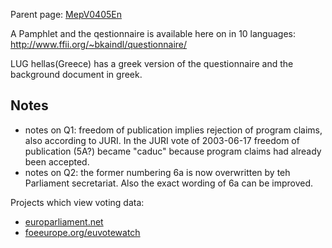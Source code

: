 Parent page: [MepV0405En](MepV0405En "wikilink")

A Pamphlet and the qestionnaire is available here on in 10 languages:
<http://www.ffii.org/~bkaindl/questionnaire/>

LUG hellas(Greece) has a greek version of the questionnaire and the
background document in greek.

## Notes

-   notes on Q1: freedom of publication implies rejection of program
    claims, also according to JURI. In the JURI vote of 2003-06-17
    freedom of publication (5A?) became \"caduc\" because program claims
    had already been accepted.
-   notes on Q2: the former numbering 6a is now overwritten by teh
    Parliament secretariat. Also the exact wording of 6a can be
    improved.

Projects which view voting data:

-   [europarliament.net](http://europarliament.net/server.php?p=20 "wikilink")
-   [foeeurope.org/euvotewatch](http://www.foeeurope.org/euvotewatch/ "wikilink")
